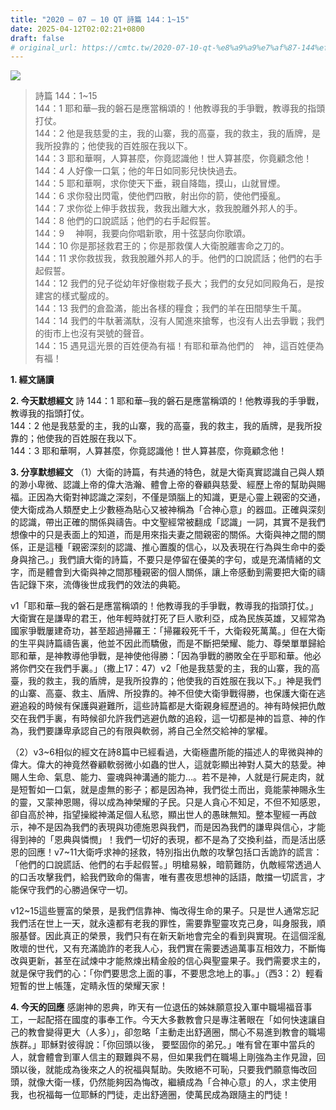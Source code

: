 ```yaml
---
title: "2020 – 07 – 10 QT 詩篇 144：1~15"
date: 2025-04-12T02:02:21+0800
draft: false
# original_url: https://cmtc.tw/2020-07-10-qt-%e8%a9%a9%e7%af%87-144%ef%bc%9a115
---
```


![](/images/qt.jpg)
> 詩篇 144：1\~15  
> 144：1 耶和華─我的磐石是應當稱頌的！他教導我的手爭戰，教導我的指頭打仗。  
> 144：2 他是我慈愛的主，我的山寨，我的高臺，我的救主，我的盾牌，是我所投靠的；他使我的百姓服在我以下。  
> 144：3 耶和華啊，人算甚麼，你竟認識他！世人算甚麼，你竟顧念他！  
> 144：4 人好像一口氣；他的年日如同影兒快快過去。  
> 144：5 耶和華啊，求你使天下垂，親自降臨，摸山，山就冒煙。  
> 144：6 求你發出閃電，使他們四散，射出你的箭，使他們擾亂。  
> 144：7 求你從上伸手救拔我，救我出離大水，救我脫離外邦人的手。  
> 144：8 他們的口說謊話；他們的右手起假誓。  
> 144：9 　神啊，我要向你唱新歌，用十弦瑟向你歌頌。  
> 144：10 你是那拯救君王的；你是那救僕人大衛脫離害命之刀的。  
> 144：11 求你救拔我，救我脫離外邦人的手。他們的口說謊話；他們的右手起假誓。  
> 144：12 我們的兒子從幼年好像樹栽子長大；我們的女兒如同殿角石，是按建宮的樣式鑿成的。  
> 144：13 我們的倉盈滿，能出各樣的糧食；我們的羊在田間孳生千萬。  
> 144：14 我們的牛馱著滿馱，沒有人闖進來搶奪，也沒有人出去爭戰；我們的街市上也沒有哭號的聲音。  
> 144：15 遇見這光景的百姓便為有福！有耶和華為他們的　神，這百姓便為有福！

**1. 經文誦讀**

**2.  今天默想經文**
詩 144：1 耶和華─我的磐石是應當稱頌的！他教導我的手爭戰，教導我的指頭打仗。  
144：2 他是我慈愛的主，我的山寨，我的高臺，我的救主，我的盾牌，是我所投靠的；他使我的百姓服在我以下。  
144：3 耶和華啊，人算甚麼，你竟認識他！世人算甚麼，你竟顧念他！

**3. 分享默想經文**
（1）大衛的詩篇，有共通的特色，就是大衛真實認識自己與人類的渺小卑微、認識上帝的偉大浩瀚、體會上帝的眷顧與慈愛、經歷上帝的幫助與賜福。正因為大衛對神認識之深刻，不僅是頭腦上的知識，更是心靈上親密的交通，使大衛成為人類歷史上少數極為貼心又被神稱為「合神心意」的器皿。正確與深刻的認識，帶出正確的關係與禱告。中文聖經常被翻成「認識」一詞，其實不是我們想像中的只是表面上的知道，而是用來指夫妻之間親密的關係。大衛與神之間的關係，正是這種「親密深刻的認識、推心置腹的信心，以及表現在行為與生命中的委身與捨己。」我們讀大衛的詩篇，不要只是停留在優美的字句，或是充滿情緒的文字，而是體會到大衛與神之間那種親密的個人關係，讓上帝感動到需要把大衛的禱告記錄下來，流傳後世成我們的效法的典範。

v1「耶和華─我的磐石是應當稱頌的！他教導我的手爭戰，教導我的指頭打仗。」大衛實在是謙卑的君王，他年輕時就打死了巨人歌利亞，成為民族英雄，又經常為國家爭戰屢建奇功，甚至超過掃羅王：「掃羅殺死千千，大衛殺死萬萬。」但在大衛的生平與詩篇禱告裏，他並不因此而驕傲，而是不斷把榮耀、能力、尊榮單單歸給耶和華，是神教導他爭戰，是神使他得勝：「因為爭戰的勝敗全在乎耶和華。他必將你們交在我們手裏。」（撒上17：47）v2「他是我慈愛的主，我的山寨，我的高臺，我的救主，我的盾牌，是我所投靠的；他使我的百姓服在我以下。」神是我們的山寨、高臺、救主、盾牌、所投靠的。神不但使大衛爭戰得勝，也保護大衛在逃避追殺的時候有保護與避難所，這些詩篇都是大衛親身經歷過的。神有時候把仇敵交在我們手裏，有時候卻允許我們逃避仇敵的追殺，這一切都是神的旨意、神的作為，我們要謙卑承認自己的有限與軟弱，將自己全然交給神的掌權。

（2）v3\~6相似的經文在詩8篇中已經看過，大衛極盡所能的描述人的卑微與神的偉大。偉大的神竟然眷顧軟弱微小如蟲的世人，這就彰顯出神對人莫大的慈愛。神賜人生命、氣息、能力、靈魂與神溝通的能力…。若不是神，人就是行屍走肉，就是短暫如一口氣，就是虛無的影子；都是因為神，我們從土而出，竟能蒙神賜永生的靈，又蒙神恩賜，得以成為神榮耀的子民。只是人貪心不知足，不但不知感恩，卻自高於神，指望操縱神滿足個人私慾，顯出世人的愚昧無知。整本聖經一再啟示，神不是因為我們的表現與功德施恩與我們，而是因為我們的謙卑與信心，才能得到神的「恩典與憐憫」！我們一切好的表現，都不是為了交換利益，而是活出感恩的回應！v7\~11大衛呼求神的拯救，特別指出仇敵的攻擊包括口舌詭詐的謊言：「他們的口說謊話、他們的右手起假誓。」明槍易躲，暗箭難防，仇敵經常透過人的口舌攻擊我們，給我們致命的傷害，唯有晝夜思想神的話語，敵擋一切謊言，才能保守我們的心勝過保守一切。

v12\~15這些豐富的榮景，是我們信靠神、悔改得生命的果子。只是世人通常忘記我們活在世上一天，就永遠都有老我的罪性，需要靠聖靈攻克己身，叫身服我，順服基督。因此真正的榮景，我們只有在新天新地會完全的看到與實現。在這個淫亂敗壞的世代，又有充滿詭詐的老我人心，我們實在需要透過萬事互相效力，不斷悔改與更新，甚至在試煉中才能熬煉出精金般的信心與聖靈果子。我們需要求主的，就是保守我們的心：「你們要思念上面的事，不要思念地上的事。」（西3：2）輕看短暫的世上帳篷，定睛永恆的榮耀天家！

**4. 今天的回應**
感謝神的恩典，昨天有一位退伍的姊妹願意投入軍中職場福音事工，一起配搭在國度的事奉工作。今天大多數教會只是專注著眼在「如何快速讓自己的教會變得更大（人多）」，卻忽略「主動走出舒適圈，關心不易進到教會的職場族群。」耶穌對彼得說：「你回頭以後， 要堅固你的弟兄。」唯有曾在軍中當兵的人，就會體會到軍人信主的艱難與不易，但如果我們在職場上剛強為主作見證，回頭以後，就能成為後來之人的祝福與幫助。失敗絕不可恥，只要我們願意悔改回頭，就像大衛一樣，仍然能夠因為悔改，繼續成為「合神心意」的人，求主使用我，也祝福每一位耶穌的門徒，走出舒適圈，使萬民成為跟隨主的門徒！
